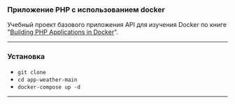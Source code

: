 ### Приложение PHP с использованием docker
Учебный проект базового приложения API для изучения Docker по книге "[Building PHP Applications in Docker](https://www.shiphp.com/books)".

---

### Установка

* `git clone`
* `cd app-weather-main`
* `docker-compose up -d`

---
